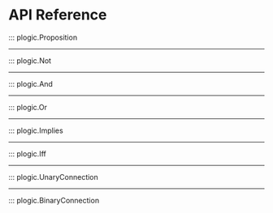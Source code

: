 
# API Reference

::: plogic.Proposition

----

::: plogic.Not

----

::: plogic.And

----

::: plogic.Or

----

::: plogic.Implies

----

::: plogic.Iff

----

::: plogic.UnaryConnection

----

::: plogic.BinaryConnection
